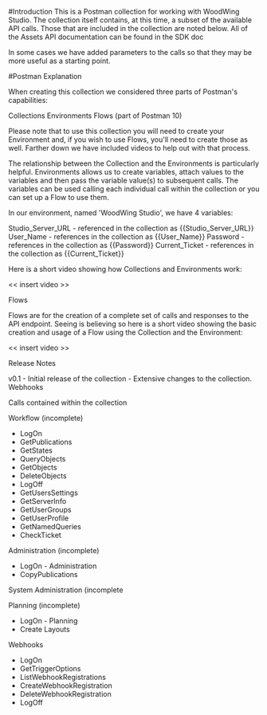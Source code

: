 #Introduction
This is a Postman collection for working with WoodWing Studio. The collection itself contains, at this time, a subset of the available API calls. Those that are included in the collection are noted below. All of the Assets API documentation can be found in the SDK doc

In some cases we have added parameters to the calls so that they may be more useful as a starting point.

#Postman Explanation

When creating this collection we considered three parts of Postman's capabilities:

Collections
Environments
Flows (part of Postman 10)

Please note that to use this collection you will need to create your Environment and, if you wish to use Flows, you'll need to create those as well. Farther down we have included videos to help out with that process.

The relationship between the Collection and the Environments is particularly helpful. Environments allows us to create variables, attach values to the variables and then pass the variable value(s) to subsequent calls. The variables can be used calling each individual call within the collection or you can set up a Flow to use them.

In our environment, named 'WoodWing Studio', we have 4 variables:

Studio_Server_URL - referenced in the collection as {{Studio_Server_URL}}
User_Name - references in the collection as {{User_Name}}
Password - references in the collection as {{Password}}
Current_Ticket - references in the collection as {{Current_Ticket}}

Here is a short video showing how Collections and Environments work:

<< insert video >>

Flows

Flows are for the creation of a complete set of calls and responses to the API endpoint. Seeing is believing so here is a short video showing the basic creation and usage of a Flow using the Collection and the Environment:

<< insert video >>

Release Notes

v0.1 - Initial release of the collection - Extensive changes to the collection. Webhooks

Calls contained within the collection

Workflow (incomplete)
 - LogOn
 - GetPublications
 - GetStates
 - QueryObjects
 - GetObjects
 - DeleteObjects
 - LogOff
 - GetUsersSettings
 - GetServerInfo
 - GetUserGroups
 - GetUserProfile
 - GetNamedQueries
 - CheckTicket

Administration (incomplete)
 - LogOn - Administration
 - CopyPublications

System Administration (incomplete

Planning (incomplete)
 - LogOn - Planning
 - Create Layouts
 
Webhooks
 - LogOn
 - GetTriggerOptions
 - ListWebhookRegistrations
 - CreateWebhookRegistration
 - DeleteWebhookRegistration
 - LogOff
